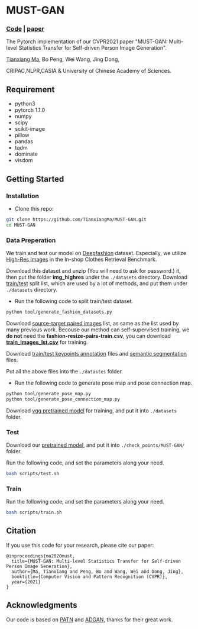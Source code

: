 # MUST-GAN

### [Code](https://github.com/TianxiangMa/MUST-GAN) | [paper](https://arxiv.org/pdf/2011.09084.pdf)

The Pytorch implementation of our CVPR2021 paper "MUST-GAN: Multi-level Statistics Transfer for Self-driven Person Image Generation".
 
[Tianxiang Ma](https://tianxiangma.github.io/), Bo Peng, Wei Wang, Jing Dong,

CRIPAC,NLPR,CASIA & University of Chinese Academy of Sciences.


## Requirement
* python3
* pytorch 1.1.0
* numpy
* scipy
* scikit-image
* pillow
* pandas
* tqdm
* dominate
* visdom


## Getting Started

### Installation

- Clone this repo:
```bash
git clone https://github.com/TianxiangMa/MUST-GAN.git
cd MUST-GAN
```

### Data Preperation
We train and test our model on [Deepfashion](http://mmlab.ie.cuhk.edu.hk/projects/DeepFashion/InShopRetrieval.html) dataset. Especially, we utilize [High-Res Images](https://drive.google.com/drive/folders/0B7EVK8r0v71pYkd5TzBiclMzR00?resourcekey=0-fsjVShvqXP2517KnwaZ0zw) in the In-shop Clothes Retrieval Benchmark.



Download this dataset and unzip (You will need to ask for password.) it, then put the folder **img_highres** under the `./datasets` directory. Download [train/test](https://drive.google.com/drive/folders/15xOoAJaVSMq09ln4NVcoeT_thJJ5vPio?usp=sharing) split list, which are used by a lot of methods, and put them under `./datasets` directory.
- Run the following code to split train/test dataset.
```bash
python tool/generate_fashion_datasets.py
```

Download [source-target paired images](https://drive.google.com/drive/folders/1DLnjVsts1xNPbPGHPCth97--SPgVAdyy?usp=sharing) list, as same as the list used by many previous work.
Becouse our method can self-supervised training, we **do not** need the **fashion-resize-pairs-train.csv**, you can download [**train_images_lst.csv**](https://drive.google.com/drive/folders/1DLnjVsts1xNPbPGHPCth97--SPgVAdyy?usp=sharing) for training.

Download [train/test keypoints annotation](https://drive.google.com/drive/folders/1cIxnfS7loVhj8cbv8dELMI68AZuJDW-J?usp=sharing) files and [semantic segmentation](https://drive.google.com/drive/folders/1c_rJtaAVY6cUAvFGoBicNzETPwlR_q8d?usp=sharing) files.

Put all the above files into the `./datastes` folder.

- Run the following code to generate pose map and pose connection map.
```bash
python tool/generate_pose_map.py
python tool/generate_pose_connection_map.py
```

Download [vgg pretrained model](https://drive.google.com/drive/folders/1ZOnHhY-24JrRdk1HMCp3Ho1Ll1Zr0VL4?usp=sharing) for training, and put it into `./datasets` folder.

### Test
Download our [pretrained model](https://drive.google.com/drive/folders/1NQM3LxvD0RPgrNdwL474keByKOtPezFh?usp=sharing), and put it into `./check_points/MUST-GAN/` folder.

Run the following code, and set the parameters along your need.
```bash
bash scripts/test.sh
```

### Train
Run the following code, and set the parameters along your need.
```bash
bash scripts/train.sh
```

## Citation
If you use this code for your research, please cite our paper:

```
@inproceedings{ma2020must,
  title={MUST-GAN: Multi-level Statistics Transfer for Self-driven Person Image Generation},
  author={Ma, Tianxiang and Peng, Bo and Wang, Wei and Dong, Jing},
  booktitle={Computer Vision and Pattern Recognition (CVPR)},
  year={2021}
}
```

## Acknowledgments
Our code is based on [PATN](https://github.com/tengteng95/Pose-Transfer) and [ADGAN](https://github.com/menyifang/ADGAN), thanks for their great work.

